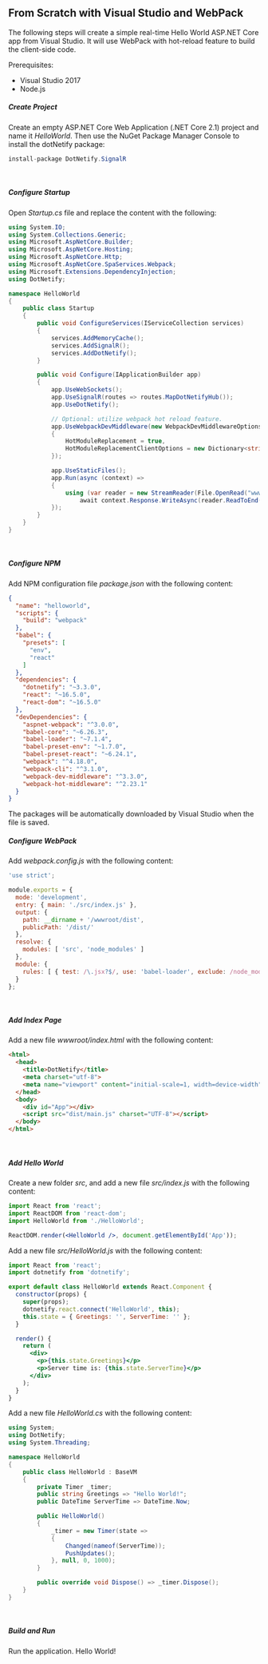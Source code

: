 ## From Scratch with Visual Studio and WebPack

The following steps will create a simple real-time Hello World ASP.NET Core app from Visual Studio. It will use WebPack with hot-reload feature to build the client-side code.

Prerequisites:

- Visual Studio 2017
- Node.js

##### Create Project

Create an empty ASP.NET Core Web Application (.NET Core 2.1) project and name it _HelloWorld_.  Then use the NuGet Package Manager Console to install the dotNetify package:
```csharp
install-package DotNetify.SignalR
```
<br/>

##### Configure Startup

Open _Startup.cs_ file and replace the content with the following:
```csharp
using System.IO;
using System.Collections.Generic;
using Microsoft.AspNetCore.Builder;
using Microsoft.AspNetCore.Hosting;
using Microsoft.AspNetCore.Http;
using Microsoft.AspNetCore.SpaServices.Webpack;
using Microsoft.Extensions.DependencyInjection;
using DotNetify;

namespace HelloWorld
{
    public class Startup
    {
        public void ConfigureServices(IServiceCollection services)
        {
            services.AddMemoryCache();
            services.AddSignalR();
            services.AddDotNetify();          
        }

        public void Configure(IApplicationBuilder app)
        {
            app.UseWebSockets();
            app.UseSignalR(routes => routes.MapDotNetifyHub());
            app.UseDotNetify();

            // Optional: utilize webpack hot reload feature.
            app.UseWebpackDevMiddleware(new WebpackDevMiddlewareOptions
            {
                HotModuleReplacement = true,
                HotModuleReplacementClientOptions = new Dictionary<string, string> { { "reload", "true" } },
            });            

            app.UseStaticFiles();
            app.Run(async (context) =>
            {
                using (var reader = new StreamReader(File.OpenRead("wwwroot/index.html")))
                    await context.Response.WriteAsync(reader.ReadToEnd());
            });
        }
    }
}
```
<br/>

##### Configure NPM

Add NPM configuration file _package.json_ with the following content:
```json
{
  "name": "helloworld",
  "scripts": {
    "build": "webpack"
  },
  "babel": {
    "presets": [
      "env",
      "react"
    ]
  },
  "dependencies": {
    "dotnetify": "~3.3.0",
    "react": "~16.5.0",
    "react-dom": "~16.5.0"
  },
  "devDependencies": {
    "aspnet-webpack": "^3.0.0",
    "babel-core": "~6.26.3",
    "babel-loader": "~7.1.4",
    "babel-preset-env": "~1.7.0",
    "babel-preset-react": "~6.24.1",
    "webpack": "^4.18.0",
    "webpack-cli": "^3.1.0",
    "webpack-dev-middleware": "^3.3.0",
    "webpack-hot-middleware": "^2.23.1"
  }
}
```

The packages will be automatically downloaded by Visual Studio when the file is saved.
<br/>

##### Configure WebPack

Add _webpack.config.js_ with the following content:
```js
'use strict';

module.exports = {
  mode: 'development',
  entry: { main: './src/index.js' },
  output: {
    path: __dirname + '/wwwroot/dist',
    publicPath: '/dist/'
  },
  resolve: {
    modules: [ 'src', 'node_modules' ]
  },
  module: {
    rules: [ { test: /\.jsx?$/, use: 'babel-loader', exclude: /node_modules/ } ]
  }
};
```
<br/>

##### Add Index Page

Add a new file _wwwroot/index.html_ with the following content:
```html
<html>
  <head>
    <title>DotNetify</title>
    <meta charset="utf-8">
    <meta name="viewport" content="initial-scale=1, width=device-width" />
  </head>
  <body>
    <div id="App"></div>
    <script src="dist/main.js" charset="UTF-8"></script>
  </body>
</html>
```
<br/>

##### Add Hello World

Create a new folder _src_, and add a new file _src/index.js_ with the following content:
```jsx
import React from 'react';
import ReactDOM from 'react-dom';
import HelloWorld from './HelloWorld';

ReactDOM.render(<HelloWorld />, document.getElementById('App'));
```

Add a new file _src/HelloWorld.js_ with the following content:
```jsx
import React from 'react';
import dotnetify from 'dotnetify';

export default class HelloWorld extends React.Component {
  constructor(props) {
    super(props);
    dotnetify.react.connect('HelloWorld', this);
    this.state = { Greetings: '', ServerTime: '' };
  }

  render() {
    return (
      <div>
        <p>{this.state.Greetings}</p>
        <p>Server time is: {this.state.ServerTime}</p>
      </div>
    );
  }
}
```

Add a new file _HelloWorld.cs_ with the following content:
```csharp
using System;
using DotNetify;
using System.Threading;

namespace HelloWorld
{
    public class HelloWorld : BaseVM
    {
        private Timer _timer;
        public string Greetings => "Hello World!";
        public DateTime ServerTime => DateTime.Now;

        public HelloWorld()
        {
            _timer = new Timer(state =>
            {
                Changed(nameof(ServerTime));
                PushUpdates();
            }, null, 0, 1000);
        }

        public override void Dispose() => _timer.Dispose();
    }
}
```
<br/>

##### Build and Run

Run the application.  Hello World!
